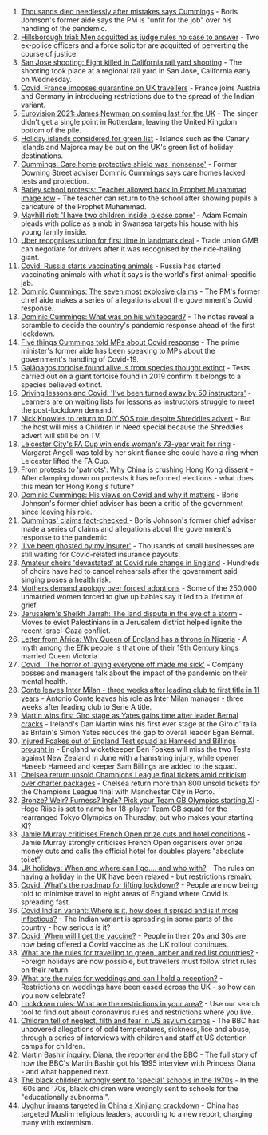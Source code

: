 1. [Thousands died needlessly after mistakes says Cummings](https://www.bbc.co.uk/news/uk-politics-57253578) - Boris Johnson's former aide says the PM is "unfit for the job" over his handling of the pandemic.
2. [Hillsborough trial: Men acquitted as judge rules no case to answer](https://www.bbc.co.uk/news/uk-england-merseyside-57172900) - Two ex-police officers and a force solicitor are acquitted of perverting the course of justice.
3. [San Jose shooting: Eight killed in California rail yard shooting](https://www.bbc.co.uk/news/world-us-canada-57260869) - The shooting took place at a regional rail yard in San Jose, California early on Wednesday.
4. [Covid: France imposes quarantine on UK travellers](https://www.bbc.co.uk/news/world-europe-57256859) - France joins Austria and Germany in introducing restrictions due to the spread of the Indian variant.
5. [Eurovision 2021: James Newman on coming last for the UK](https://www.bbc.co.uk/news/newsbeat-57252389) - The singer didn't get a single point in Rotterdam, leaving the United Kingdom bottom of the pile.
6. [Holiday islands considered for green list](https://www.bbc.co.uk/news/business-57254963) - Islands such as the Canary Islands and Majorca may be put on the UK's green list of holiday destinations.
7. [Cummings: Care home protective shield was 'nonsense'](https://www.bbc.co.uk/news/health-57259671) - Former Downing Street adviser Dominic Cummings says care homes lacked tests and protection.
8. [Batley school protests: Teacher allowed back in Prophet Muhammad image row](https://www.bbc.co.uk/news/uk-england-leeds-57261147) - The teacher can return to the school after showing pupils a caricature of the Prophet Muhammad.
9. [Mayhill riot: 'I have two children inside, please come'](https://www.bbc.co.uk/news/uk-wales-57258272) - Adam Romain pleads with police as a mob in Swansea targets his house with his young family inside.
10. [Uber recognises union for first time in landmark deal](https://www.bbc.co.uk/news/business-57254962) - Trade union GMB can negotiate for drivers after it was recognised by the ride-hailing giant.
11. [Covid: Russia starts vaccinating animals](https://www.bbc.co.uk/news/world-europe-57259961) - Russia has started vaccinating animals with what it says is the world's first animal-specific jab.
12. [Dominic Cummings: The seven most explosive claims](https://www.bbc.co.uk/news/uk-politics-57254915) - The PM's former chief aide makes a series of allegations about the government's Covid response.
13. [Dominic Cummings: What was on his whiteboard?](https://www.bbc.co.uk/news/health-57254654) - The notes reveal a scramble to decide the country's pandemic response ahead of the first lockdown.
14. [Five things Cummings told MPs about Covid response](https://www.bbc.co.uk/news/uk-politics-57256538) - The prime minister's former aide has been speaking to MPs about the government's handling of Covid-19.
15. [Galápagos tortoise found alive is from species thought extinct](https://www.bbc.co.uk/news/world-latin-america-57253471) - Tests carried out on a giant tortoise found in 2019 confirm it belongs to a species believed extinct.
16. [Driving lessons and Covid: 'I've been turned away by 50 instructors'](https://www.bbc.co.uk/news/newsbeat-57242628) - Learners are on waiting lists for lessons as instructors struggle to meet the post-lockdown demand.
17. [Nick Knowles to return to DIY SOS role despite Shreddies advert](https://www.bbc.co.uk/news/entertainment-arts-57252829) - But the host will miss a Children in Need special because the Shreddies advert will still be on TV.
18. [Leicester City's FA Cup win ends woman's 73-year wait for ring](https://www.bbc.co.uk/news/uk-england-leicestershire-57241077) - Margaret Angell was told by her skint fiance she could have a ring when Leicester lifted the FA Cup.
19. [From protests to 'patriots': Why China is crushing Hong Kong dissent](https://www.bbc.co.uk/news/world-asia-57225142) - After clamping down on protests it has reformed elections - what does this mean for Hong Kong's future?
20. [Dominic Cummings: His views on Covid and why it matters](https://www.bbc.co.uk/news/uk-politics-57240020) - Boris Johnson's former chief adviser has been a critic of the government since leaving his role.
21. [Cummings' claims fact-checked ](https://www.bbc.co.uk/news/57254305) - Boris Johnson's former chief adviser made a series of claims and allegations about the government's response to the pandemic.
22. ['I've been ghosted by my insurer'](https://www.bbc.co.uk/news/business-57258456) - Thousands of small businesses are still waiting for Covid-related insurance payouts.
23. [Amateur choirs 'devastated' at Covid rule change in England](https://www.bbc.co.uk/news/entertainment-arts-57240510) - Hundreds of choirs have had to cancel rehearsals after the government said singing poses a health risk.
24. [Mothers demand apology over forced adoptions](https://www.bbc.co.uk/news/uk-57231621) - Some of the 250,000 unmarried women forced to give up babies say it led to a lifetime of grief.
25. [Jerusalem's Sheikh Jarrah: The land dispute in the eye of a storm](https://www.bbc.co.uk/news/world-middle-east-57243631) - Moves to evict Palestinians in a Jerusalem district helped ignite the recent Israel-Gaza conflict.
26. [Letter from Africa: Why Queen of England has a throne in Nigeria](https://www.bbc.co.uk/news/world-africa-57156148) - A myth among the Efik people is that one of their 19th Century kings married Queen Victoria.
27. [Covid: 'The horror of laying everyone off made me sick'](https://www.bbc.co.uk/news/uk-scotland-scotland-business-57160947) - Company bosses and managers talk about the impact of the pandemic on their mental health.
28. [Conte leaves Inter Milan - three weeks after leading club to first title in 11 years](https://www.bbc.co.uk/sport/football/57262232) - Antonio Conte leaves his role as Inter Milan manager - three weeks after leading club to Serie A title.
29. [Martin wins first Giro stage as Yates gains time after leader Bernal cracks](https://www.bbc.co.uk/sport/cycling/57249620) - Ireland's Dan Martin wins his first ever stage at the Giro d'Italia as Britain's Simon Yates reduces the gap to overall leader Egan Bernal.
30. [Injured Foakes out of England Test squad as Hameed and Billings brought in](https://www.bbc.co.uk/sport/cricket/57256555) - England wicketkeeper Ben Foakes will miss the two Tests against New Zealand in June with a hamstring injury, while opener Haseeb Hameed and keeper Sam Billings are added to the squad.
31. [Chelsea return unsold Champions League final tickets amid criticism over charter packages](https://www.bbc.co.uk/sport/football/57254818) - Chelsea return more than 800 unsold tickets for the Champions League final with Manchester City in Porto.
32. [Bronze? Weir? Furness? Ingle? Pick your Team GB Olympics starting XI](https://www.bbc.co.uk/sport/football/57258955) - Hege Riise is set to name her 18-player Team GB squad for the rearranged Tokyo Olympics on Thursday, but who makes your starting XI?
33. [Jamie Murray criticises French Open prize cuts and hotel conditions](https://www.bbc.co.uk/sport/tennis/57255852) - Jamie Murray strongly criticises French Open organisers over prize money cuts and calls the official hotel for doubles players "absolute toilet".
34. [UK holidays: When and where can I go.... and who with?](https://www.bbc.co.uk/news/explainers-52646738) - The rules on having a holiday in the UK have been relaxed - but restrictions remain.
35. [Covid: What's the roadmap for lifting lockdown?](https://www.bbc.co.uk/news/explainers-52530518) - People are now being told to minimise travel to eight areas of England where Covid is spreading fast.
36. [Covid Indian variant: Where is it, how does it spread and is it more infectious?](https://www.bbc.co.uk/news/health-57157496) - The Indian variant is spreading in some parts of the country - how serious is it?
37. [Covid: When will I get the vaccine?](https://www.bbc.co.uk/news/health-55045639) - People in their 20s and 30s are now being offered a Covid vaccine as the UK rollout continues.
38. [What are the rules for travelling to green, amber and red list countries?](https://www.bbc.co.uk/news/explainers-52544307) - Foreign holidays are now possible, but travellers must follow strict rules on their return.
39. [What are the rules for weddings and can I hold a reception?](https://www.bbc.co.uk/news/explainers-52811509) - Restrictions on weddings have been eased across the UK - so how can you now celebrate?
40. [Lockdown rules: What are the restrictions in your area?](https://www.bbc.co.uk/news/uk-54373904) - Use our search tool to find out about coronavirus rules and restrictions where you live.
41. [Children tell of neglect, filth and fear in US asylum camps](https://www.bbc.co.uk/news/world-us-canada-57149721) - The BBC has uncovered allegations of cold temperatures, sickness, lice and abuse, through a series of interviews with children and staff at US detention camps for children.
42. [Martin Bashir inquiry: Diana, the reporter and the BBC](https://www.bbc.co.uk/news/uk-56680229) - The full story of how the BBC's Martin Bashir got his 1995 interview with Princess Diana - and what happened next.
43. [The black children wrongly sent to 'special' schools in the 1970s](https://www.bbc.co.uk/news/uk-57099654) - In the '60s and '70s, black children were wrongly sent to schools for the "educationally subnormal".
44. [Uyghur imams targeted in China's Xinjiang crackdown](https://www.bbc.co.uk/news/world-asia-china-56986057) - China has targeted Muslim religious leaders, according to a new report, charging many with extremism.
